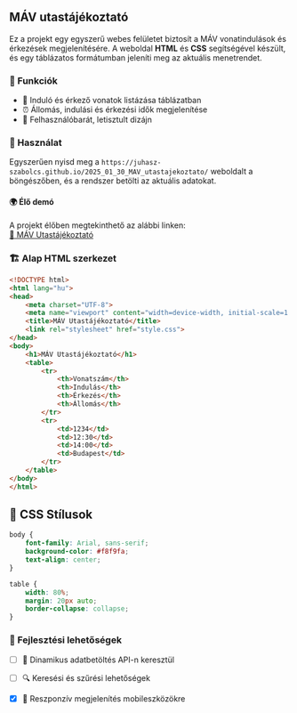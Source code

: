 ## MÁV utastájékoztató

Ez a projekt egy egyszerű webes felületet biztosít a MÁV vonatindulások és érkezések megjelenítésére. A weboldal **HTML** és **CSS** segítségével készült, és egy táblázatos formátumban jeleníti meg az aktuális menetrendet.

### 📌 Funkciók
- 🚉 Induló és érkező vonatok listázása táblázatban
- ⏰ Állomás, indulási és érkezési idők megjelenítése
- 🎨 Felhasználóbarát, letisztult dizájn

### 🚀 Használat
Egyszerűen nyisd meg a `https://juhasz-szabolcs.github.io/2025_01_30_MAV_utastajekoztato/` weboldalt a böngészőben, és a rendszer betölti az aktuális adatokat.
#### 🌍 Élő demó

A projekt élőben megtekinthető az alábbi linken:  
[🔗 MÁV Utastájékoztató](https://juhasz-szabolcs.github.io/2025_01_30_MAV_utastajekoztato/)

### 🏗️ Alap HTML szerkezet
```html
<!DOCTYPE html>
<html lang="hu">
<head>
    <meta charset="UTF-8">
    <meta name="viewport" content="width=device-width, initial-scale=1.0">
    <title>MÁV Utastájékoztató</title>
    <link rel="stylesheet" href="style.css">
</head>
<body>
    <h1>MÁV Utastájékoztató</h1>
    <table>
        <tr>
            <th>Vonatszám</th>
            <th>Indulás</th>
            <th>Érkezés</th>
            <th>Állomás</th>
        </tr>
        <tr>
            <td>1234</td>
            <td>12:30</td>
            <td>14:00</td>
            <td>Budapest</td>
        </tr>
    </table>
</body>
</html>
```

## 🎨 CSS Stílusok
```css
body {
    font-family: Arial, sans-serif;
    background-color: #f8f9fa;
    text-align: center;
}

table {
    width: 80%;
    margin: 20px auto;
    border-collapse: collapse;
}
```

### 🔧 Fejlesztési lehetőségek
- [ ] 🔄 Dinamikus adatbetöltés API-n keresztül
- [ ] 🔍 Keresési és szűrési lehetőségek
- [x] 📱 Reszponzív megjelenítés mobileszközökre

